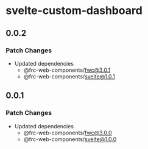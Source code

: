 # svelte-custom-dashboard

## 0.0.2

### Patch Changes

- Updated dependencies
  - @frc-web-components/fwc@3.0.1
  - @frc-web-components/svelte@1.0.1

## 0.0.1

### Patch Changes

- Updated dependencies
  - @frc-web-components/fwc@3.0.0
  - @frc-web-components/svelte@1.0.0

